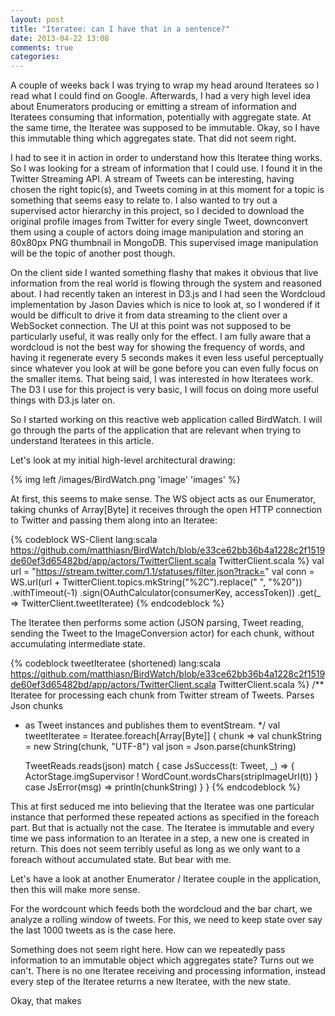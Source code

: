 ```yaml
---
layout: post
title: "Iteratee: can I have that in a sentence?"
date: 2013-04-22 13:08
comments: true
categories: 
---
```

A couple of weeks back I was trying to wrap my head around Iteratees so I read what I could find on Google. Afterwards, I had a very high level idea about Enumerators producing or emitting a stream of information and Iteratees consuming that information, potentially with aggregate state. At the same time, the Iteratee was supposed to be immutable. Okay, so I have this immutable thing which aggregates state. That did not seem right. 

<!-- more -->

I had to see it in action in order to understand how this Iteratee thing works. So I was looking for a stream of information that I could use. I found it in the Twitter Streaming API. A stream of Tweets can be interesting, having chosen the right topic(s), and Tweets coming in at this moment for a topic is something that seems easy to relate to. I also wanted to try out a supervised actor hierarchy in this project, so I decided to download the original profile images from Twitter for every single Tweet, downconvert them using a couple of actors doing image manipulation and storing an 80x80px PNG thumbnail in MongoDB. This supervised image manipulation will be the topic of another post though.

On the client side I wanted something flashy that makes it obvious that live information from the real world is flowing through the system and reasoned about. I had recently taken an interest in D3.js and I had seen the Wordcloud implementation by Jason Davies which is nice to look at, so I wondered if it would be difficult to drive it from data streaming to the client over a WebSocket connection. The UI at this point was not supposed to be particularly useful, it was really only for the effect. I am fully aware that a wordcloud is not the best way for showing the frequency of words, and having it regenerate every 5 seconds makes it even less useful perceptually since whatever you look at will be gone before you can even fully focus on the smaller items. That being said, I was interested in how Iteratees work. The D3 I use for this project is very basic, I will focus on doing more useful things with D3.js later on.

So I started working on this reactive web application called BirdWatch. I will go through the parts of the application that are relevant when trying to understand Iteratees in this article. 

Let's look at my initial high-level architectural drawing:

{% img left /images/BirdWatch.png 'image' 'images' %}

At first, this seems to make sense. The WS object acts as our Enumerator, taking chunks of Array[Byte] it receives through the open HTTP connection to Twitter and passing them along into an Iteratee:

{% codeblock WS-Client lang:scala https://github.com/matthiasn/BirdWatch/blob/e33ce62bb36b4a1228c2f1519de60ef3d65482bd/app/actors/TwitterClient.scala TwitterClient.scala %}
val url = "https://stream.twitter.com/1.1/statuses/filter.json?track="
val conn = WS.url(url + TwitterClient.topics.mkString("%2C").replace(" ", "%20"))
    .withTimeout(-1)
    .sign(OAuthCalculator(consumerKey, accessToken))
    .get(_ => TwitterClient.tweetIteratee)
{% endcodeblock %}

The Iteratee then performs some action (JSON parsing, Tweet reading, sending the Tweet to the ImageConversion actor) for each chunk, without accumulating intermediate state.

{% codeblock tweetIteratee (shortened) lang:scala https://github.com/matthiasn/BirdWatch/blob/e33ce62bb36b4a1228c2f1519de60ef3d65482bd/app/actors/TwitterClient.scala TwitterClient.scala %}
/** Iteratee for processing each chunk from Twitter stream of Tweets. Parses Json chunks 
* as Tweet instances and publishes them to eventStream. */
val tweetIteratee = Iteratee.foreach[Array[Byte]] { chunk =>
  val chunkString = new String(chunk, "UTF-8")
  val json = Json.parse(chunkString)

  TweetReads.reads(json) match {
    case JsSuccess(t: Tweet, _) => {
      ActorStage.imgSupervisor ! WordCount.wordsChars(stripImageUrl(t))
    }
    case JsError(msg) => println(chunkString)
  }
}
{% endcodeblock %}

This at first seduced me into believing that the Iteratee was one particular instance that performed these repeated actions as specified in the foreach part. But that is actually not the case. The Iteratee is immutable and every time we pass information to an Iteratee in a step, a new one is created in return. This does not seem terribly useful as long as we only want to a foreach without accumulated state. But bear with me.

Let's have a look at another Enumerator / Iteratee couple in the application, then this will make more sense.

For the wordcount which feeds both the wordcloud and the bar chart, we analyze a rolling window of tweets. For this, we need to keep state over say the last 1000 tweets as is the case here.





Something does not seem right here. How can we repeatedly pass information to an immutable object which aggregates state? Turns out we can't. There is no one Iteratee receiving and processing information, instead every step of the Iteratee returns a new Iteratee, with the new state. 



Okay, that makes  
